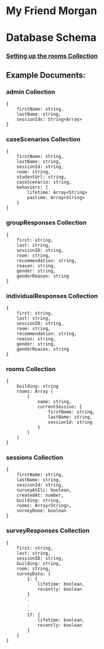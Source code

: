 # My Friend Morgan
# **Database Schema**


### [Setting up the **rooms** Collection](/rooms-collection-setup.md)

## Example Documents:

### **admin** Collection
```
{
    firstName: string,
    lastName: string,
    sessionIds: String<Array>
}
```

### **caseScenarios** Collection
```
{
    firstName: string,
    lastName: string,
    sessionId: string,
    room: string,
    studentUrl: string,
    caseScenario: string,
    behaviors: {
        lifetime: Array<String>
        pastime: Array<String>
    }
}
```

### **groupResponses** Collection
```
{
    first: string,
    last: string,
    sessionID: string,
    room: string,
    recommendation: string,
    reason: string,
    gender: string,
    genderReason: string
}
```

### **individualResponses** Collection
```
{
    first: string,
    last: string,
    sessionID: string,
    room: string,
    recommendation: string,
    reason: string,
    gender: string,
    genderReason: string
}
```
### **rooms** Collection
```
{
    building: string
    rooms: Array (
        {
            name: string,
            currentSession: {
                firstName: string,
                lastName: string,
                sessionId: string
            }
        }
    )
}
```

### **sessions** Collection
```
{
    firstName: string,
    lastName: string,
    sessionId: string,
    surveyAtElc: boolean,
    createdAt: number,
    building: string,
    rooms: Array<String>,
    surveyDone: boolean
}
```

### **surveyResponses** Collection
```
{
    first: string,
    last: string,
    sessionID: string,
    building: string,
    room: string,
    surveyData: {
        1: {
            lifetime: boolean,
            recently: boolean
        }
        .
        .
        .
        17: {
            lifetime: boolean,
            recently: boolean
        }
    }
}
```